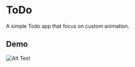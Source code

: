 # ToDo
A simple Todo app that focus on custom animation. 

## Demo
![Alt Text](https://imgur.com/K4E0LoA)
